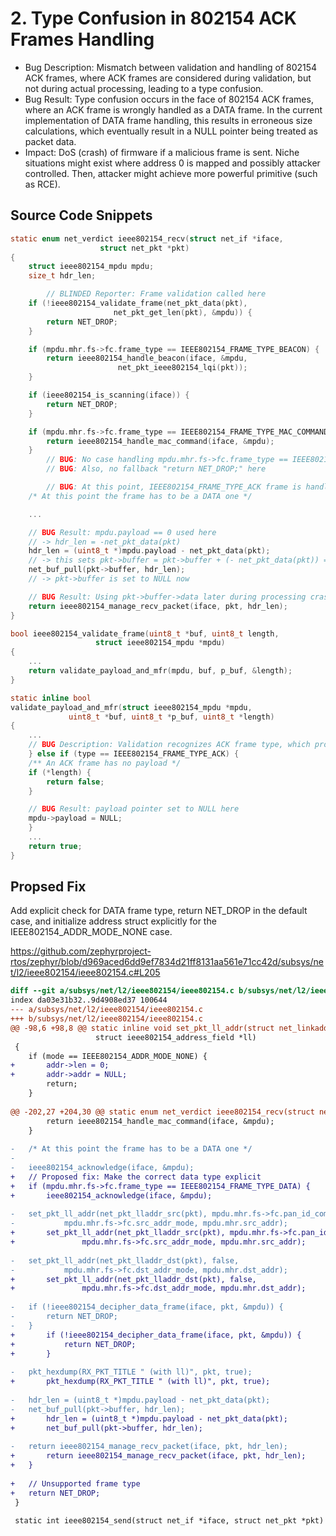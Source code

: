 # 2. Type Confusion in 802154 ACK Frames Handling
- Bug Description: Mismatch between validation and handling of 802154 ACK frames, where ACK frames are considered during validation, but not during actual processing, leading to a type confusion.
- Bug Result: Type confusion occurs in the face of 802154 ACK frames, where an ACK frame is wrongly handled as a DATA frame. In the current implementation of DATA frame handling, this results in erroneous size calculations, which eventually result in a NULL pointer being treated as packet data.
- Impact: DoS (crash) of firmware if a malicious frame is sent. Niche situations might exist where address 0 is mapped and possibly attacker controlled. Then, attacker might achieve more powerful primitive (such as RCE).

## Source Code Snippets
```c
static enum net_verdict ieee802154_recv(struct net_if *iface,
					struct net_pkt *pkt)
{
	struct ieee802154_mpdu mpdu;
	size_t hdr_len;

    	// BLINDED Reporter: Frame validation called here
	if (!ieee802154_validate_frame(net_pkt_data(pkt),
				       net_pkt_get_len(pkt), &mpdu)) {
		return NET_DROP;
	}

	if (mpdu.mhr.fs->fc.frame_type == IEEE802154_FRAME_TYPE_BEACON) {
		return ieee802154_handle_beacon(iface, &mpdu,
						net_pkt_ieee802154_lqi(pkt));
	}

	if (ieee802154_is_scanning(iface)) {
		return NET_DROP;
	}

	if (mpdu.mhr.fs->fc.frame_type == IEEE802154_FRAME_TYPE_MAC_COMMAND) {
		return ieee802154_handle_mac_command(iface, &mpdu);
	}
    	// BUG: No case handling mpdu.mhr.fs->fc.frame_type == IEEE802154_FRAME_TYPE_ACK
    	// BUG: Also, no fallback "return NET_DROP;" here

    	// BUG: At this point, IEEE802154_FRAME_TYPE_ACK frame is handled as data frame
	/* At this point the frame has to be a DATA one */

	...

	// BUG Result: mpdu.payload == 0 used here
	// -> hdr_len = -net_pkt_data(pkt)
	hdr_len = (uint8_t *)mpdu.payload - net_pkt_data(pkt);
	// -> this sets pkt->buffer = pkt->buffer + (- net_pkt_data(pkt)) = 0
	net_buf_pull(pkt->buffer, hdr_len);
	// -> pkt->buffer is set to NULL now

	// BUG Result: Using pkt->buffer->data later during processing crashes
	return ieee802154_manage_recv_packet(iface, pkt, hdr_len);
}
```

```c
bool ieee802154_validate_frame(uint8_t *buf, uint8_t length,
			       struct ieee802154_mpdu *mpdu)
{
    ...
    return validate_payload_and_mfr(mpdu, buf, p_buf, &length);
}
```

```c
static inline bool
validate_payload_and_mfr(struct ieee802154_mpdu *mpdu,
			 uint8_t *buf, uint8_t *p_buf, uint8_t *length)
{
    ...
    // BUG Description: Validation recognizes ACK frame type, which processing does not
    } else if (type == IEEE802154_FRAME_TYPE_ACK) {
    /** An ACK frame has no payload */
    if (*length) {
        return false;
    }

    // BUG Result: payload pointer set to NULL here
    mpdu->payload = NULL;
    }
    ...
    return true;
}
```

## Propsed Fix
Add explicit check for DATA frame type, return NET_DROP in the default case, and initialize address struct explicitly for the IEEE802154_ADDR_MODE_NONE case.

https://github.com/zephyrproject-rtos/zephyr/blob/d969aced6dd9ef7834d21ff8131aa561e71cc42d/subsys/net/l2/ieee802154/ieee802154.c#L205

```diff
diff --git a/subsys/net/l2/ieee802154/ieee802154.c b/subsys/net/l2/ieee802154/ieee802154.c
index da03e31b32..9d4908ed37 100644
--- a/subsys/net/l2/ieee802154/ieee802154.c
+++ b/subsys/net/l2/ieee802154/ieee802154.c
@@ -98,6 +98,8 @@ static inline void set_pkt_ll_addr(struct net_linkaddr *addr, bool comp,
 				   struct ieee802154_address_field *ll)
 {
 	if (mode == IEEE802154_ADDR_MODE_NONE) {
+		addr->len = 0;
+		addr->addr = NULL;
 		return;
 	}
 
@@ -202,27 +204,30 @@ static enum net_verdict ieee802154_recv(struct net_if *iface,
 		return ieee802154_handle_mac_command(iface, &mpdu);
 	}
 
-	/* At this point the frame has to be a DATA one */
-
-	ieee802154_acknowledge(iface, &mpdu);
+	// Proposed fix: Make the correct data type explicit
+	if (mpdu.mhr.fs->fc.frame_type == IEEE802154_FRAME_TYPE_DATA) {
+		ieee802154_acknowledge(iface, &mpdu);
 
-	set_pkt_ll_addr(net_pkt_lladdr_src(pkt), mpdu.mhr.fs->fc.pan_id_comp,
-			mpdu.mhr.fs->fc.src_addr_mode, mpdu.mhr.src_addr);
+		set_pkt_ll_addr(net_pkt_lladdr_src(pkt), mpdu.mhr.fs->fc.pan_id_comp,
+				mpdu.mhr.fs->fc.src_addr_mode, mpdu.mhr.src_addr);
 
-	set_pkt_ll_addr(net_pkt_lladdr_dst(pkt), false,
-			mpdu.mhr.fs->fc.dst_addr_mode, mpdu.mhr.dst_addr);
+		set_pkt_ll_addr(net_pkt_lladdr_dst(pkt), false,
+				mpdu.mhr.fs->fc.dst_addr_mode, mpdu.mhr.dst_addr);
 
-	if (!ieee802154_decipher_data_frame(iface, pkt, &mpdu)) {
-		return NET_DROP;
-	}
+		if (!ieee802154_decipher_data_frame(iface, pkt, &mpdu)) {
+			return NET_DROP;
+		}
 
-	pkt_hexdump(RX_PKT_TITLE " (with ll)", pkt, true);
+		pkt_hexdump(RX_PKT_TITLE " (with ll)", pkt, true);
 
-	hdr_len = (uint8_t *)mpdu.payload - net_pkt_data(pkt);
-	net_buf_pull(pkt->buffer, hdr_len);
+		hdr_len = (uint8_t *)mpdu.payload - net_pkt_data(pkt);
+		net_buf_pull(pkt->buffer, hdr_len);
 
-	return ieee802154_manage_recv_packet(iface, pkt, hdr_len);
+		return ieee802154_manage_recv_packet(iface, pkt, hdr_len);
+	}
 
+	// Unsupported frame type
+	return NET_DROP;
 }
 
 static int ieee802154_send(struct net_if *iface, struct net_pkt *pkt)
```
